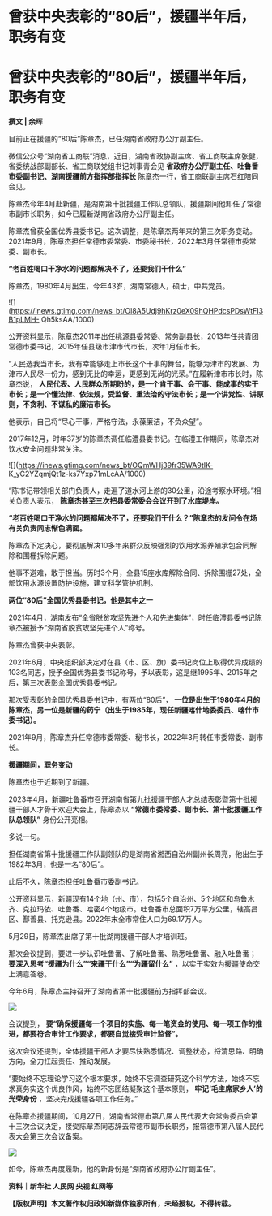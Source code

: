# 曾获中央表彰的“80后”，援疆半年后，职务有变

# 曾获中央表彰的“80后”，援疆半年后，职务有变

**撰文 | 余晖**

目前正在援疆的“80后”陈章杰，已任湖南省政府办公厅副主任。

微信公众号“湖南省工商联”消息，近日，湖南省政协副主席、省工商联主席张健，省委统战部副部长、省工商联党组书记刘事青会见
**省政府办公厅副主任、吐鲁番市委副书记、湖南援疆前方指挥部指挥长** 陈章杰一行，省工商联副主席石红陪同会见。

陈章杰今年4月赴新疆，是湖南第十批援疆工作队总领队，援疆期间他卸任了常德市副市长职务，如今已履新湖南省政府办公厅副主任。

陈章杰曾获全国优秀县委书记。这次调整，是陈章杰两年来的第三次职务变动。2021年9月，陈章杰担任常德市委常委、市委秘书长，2022年3月任常德市委常委、副市长。

**“老百姓喝口干净水的问题都解决不了，还要我们干什么”**

陈章杰，1980年4月出生，今年43岁，湖南常德人，硕士，中共党员。

![](https://inews.gtimg.com/news_bt/Ol8A5Udj9hKrz0eX09hQHPdcsPDsWtFI3B1pLMH-
Qh5ksAA/1000)

公开资料显示，陈章杰2011年出任桃源县委常委、常务副县长，2013年任共青团常德市委书记，2015年任县级市津市代市长，次年1月任市长。

“人民选我当市长，我有幸能够走上市长这个干事的舞台，能够为津市的发展、为津市人民尽一份力，感到无比的幸运，更感到无尚的光荣。”在履新津市市长时，陈章杰说，
**人民代表、人民群众所期盼的，是一个肯干事、会干事、能成事的实干市长；是一个懂法律、依法规，受监督、重法治的守法市长；是一个讲党性、讲原则，不贪利、不谋私的廉洁市长。**

他表示，自己将“尽心干事，严格守法，永葆廉洁，不负众望”。

2017年12月，时年37岁的陈章杰调任临澧县委书记。在临澧工作期间，陈章杰对饮水安全问题非常关注。

![](https://inews.gtimg.com/news_bt/OQmWHj39fr35WA9tIK-
K_yC2YZqmjQt1z-ks7Yxp71mLcAA/1000)

“陈书记带领相关部门负责人，走遍了道水河上游的30公里，沿途考察水环境。”相关负责人表示， **陈章杰甚至三次把县委常委会会议开到了水库堤岸。**

**“老百姓喝口干净水的问题都解决不了，还要我们干什么？”陈章杰的发问令在场有关负责同志惭色满面。**

陈章杰下定决心，要彻底解决10多年来群众反映强烈的饮用水源养殖承包合同解除和围栅拆除问题。

他事不避难，敢于担当。历时3个月，全县15座水库解除合同、拆除围栅27处，全部饮用水源设置防护设施，建立科学管护机制。

**两位“80后”全国优秀县委书记，他是其中之一**

2021年4月，湖南发布“全省脱贫攻坚先进个人和先进集体”，时任临澧县委书记陈章杰被授予“湖南省脱贫攻坚先进个人”称号。

陈章杰曾获中央表彰。

2021年6月，中央组织部决定对在县（市、区、旗）委书记岗位上取得优异成绩的103名同志，授予全国优秀县委书记称号，予以表彰，这是继1995年、2015年之后，第三次表彰全国优秀县委书记。

那次受表彰的全国优秀县委书记中，有两位“80后”，
**一位是出生于1980年4月的陈章杰，另一位是新疆的药宁（出生于1985年，现任新疆喀什地委委员、喀什市委书记）。**

2021年9月，陈章杰升任常德市委常委、秘书长，2022年3月转任市委常委、副市长。

**援疆期间，职务变动**

陈章杰也于近期到了新疆。

2023年4月，新疆吐鲁番市召开湖南省第九批援疆干部人才总结表彰暨第十批援疆干部人才骨干欢迎大会上，陈章杰以
**“常德市委常委、副市长、第十批援疆工作队总领队”** 身份公开亮相。

多说一句。

担任湖南省第十批援疆工作队副领队的是湖南省湘西自治州副州长周亮，他出生于1982年3月，也是一名“80后”。

此后不久，陈章杰担任吐鲁番市委副书记。

公开资料显示，新疆现有14个地（州、市），包括5个自治州、5个地区和乌鲁木齐、克拉玛依、吐鲁番、哈密4个地级市。吐鲁番市总面积7万平方公里，辖高昌区、鄯善县、托克逊县。2022年末全市常住人口为69.17万人。

5月29日，陈章杰出席了第十批湖南援疆干部人才培训班。

那次会议提到，要进一步认识吐鲁番、了解吐鲁番、熟悉吐鲁番、融入吐鲁番； **要深入思考“援疆为什么”“来疆干什么”“为疆留什么”**
，以实干实效为援疆使命交上满意答卷。

今年6月，陈章杰主持召开了湖南省第十批援疆前方指挥部会议。

![](https://inews.gtimg.com/news_bt/Ou89ufaocoNKN2wBy-G1-cGW7GeELlG5242oguly7z65QAA/1000)

会议提到， **要“确保援疆每一个项目的实施、每一笔资金的使用、每一项工作的推进，都要符合审计工作要求，都要自觉接受审计监督”。**

这次会议还提到，全体援疆干部人才要尽快熟悉情况、调整状态，捋清思路、明确方向，全力扛起责任、推动发展。

“要始终不忘理论学习这个根本要求，始终不忘调查研究这个科学方法，始终不忘求真务实这个优良作风，始终不忘团结凝聚这个基本原则，
**牢记‘毛主席家乡人’的光荣身份** ，坚决完成援疆各项工作任务。”

在陈章杰援疆期间，10月27日，湖南省常德市第八届人民代表大会常务委员会第十三次会议决定，接受陈章杰同志辞去常德市副市长职务，报常德市第八届人民代表大会第三次会议备案。

![](https://inews.gtimg.com/news_bt/OUbyJLXi88uKIQIrGd1-1sEq8YGy9VIZ9mk0V_qzaTHWYAA/1000)

如今，陈章杰再度履新，他的新身份是“湖南省政府办公厅副主任”。

**资料｜新华社 人民网 央视 红网等**

**【版权声明】本文著作权归政知新媒体独家所有，未经授权，不得转载。**

